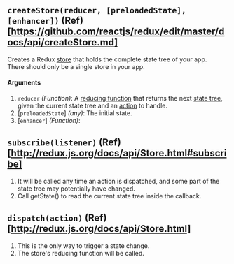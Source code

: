 


## `createStore(reducer, [preloadedState], [enhancer])` (Ref)[https://github.com/reactjs/redux/edit/master/docs/api/createStore.md]
Creates a Redux [store](Store.md) that holds the complete state tree of your app.  
There should only be a single store in your app.

#### Arguments
1. `reducer` *(Function)*: A [reducing function](../Glossary.md#reducer) that returns the next [state tree](../Glossary.md#state), given the current state tree and an [action](../Glossary.md#action) to handle.
2. [`preloadedState`] *(any)*: The initial state.
3. [`enhancer`] *(Function)*: 



## `subscribe(listener)` (Ref)[http://redux.js.org/docs/api/Store.html#subscribe]
1. It will be called any time an action is dispatched, and some part of the state tree may potentially have changed.
2. Call getState() to read the current state tree inside the callback.


## `dispatch(action)` (Ref)[http://redux.js.org/docs/api/Store.html]
1. This is the only way to trigger a state change.
2. The store's reducing function will be called.
